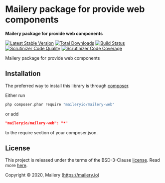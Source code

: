 # Mailery package for provide web components

**Mailery package for provide web components**

[![Latest Stable Version](https://poser.pugx.org/maileryio/mailery-web/v/stable)](https://packagist.org/packages/maileryio/mailery-web)
[![Total Downloads](https://poser.pugx.org/maileryio/mailery-web/downloads)](https://packagist.org/packages/maileryio/mailery-web)
[![Build Status](https://travis-ci.com/maileryio/mailery-web.svg?branch=master)](https://travis-ci.com/maileryio/mailery-web)
[![Scrutinizer Code Quality](https://img.shields.io/scrutinizer/g/maileryio/mailery-web.svg)](https://scrutinizer-ci.com/g/maileryio/mailery-web/)
[![Scrutinizer Code Coverage](https://img.shields.io/scrutinizer/coverage/g/maileryio/mailery-web.svg)](https://scrutinizer-ci.com/g/maileryio/mailery-web/)

Mailery package for provide web components

## Installation

The preferred way to install this library is through [composer](http://getcomposer.org/download/).

Either run

```sh
php composer.phar require "maileryio/mailery-web"
```

or add

```json
"maileryio/mailery-web": "*"
```

to the require section of your composer.json.

## License

This project is released under the terms of the BSD-3-Clause [license](LICENSE).
Read more [here](http://choosealicense.com/licenses/bsd-3-clause).

Copyright © 2020, Mailery (https://mailery.io)
